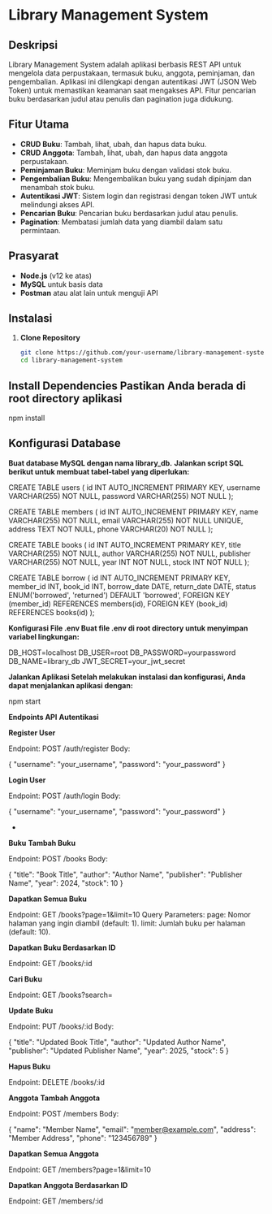
# Library Management System

## Deskripsi
Library Management System adalah aplikasi berbasis REST API untuk mengelola data perpustakaan, termasuk buku, anggota, peminjaman, dan pengembalian. Aplikasi ini dilengkapi dengan autentikasi JWT (JSON Web Token) untuk memastikan keamanan saat mengakses API. Fitur pencarian buku berdasarkan judul atau penulis dan pagination juga didukung.

## Fitur Utama
- **CRUD Buku**: Tambah, lihat, ubah, dan hapus data buku.
- **CRUD Anggota**: Tambah, lihat, ubah, dan hapus data anggota perpustakaan.
- **Peminjaman Buku**: Meminjam buku dengan validasi stok buku.
- **Pengembalian Buku**: Mengembalikan buku yang sudah dipinjam dan menambah stok buku.
- **Autentikasi JWT**: Sistem login dan registrasi dengan token JWT untuk melindungi akses API.
- **Pencarian Buku**: Pencarian buku berdasarkan judul atau penulis.
- **Pagination**: Membatasi jumlah data yang diambil dalam satu permintaan.

## Prasyarat
- **Node.js** (v12 ke atas)
- **MySQL** untuk basis data
- **Postman** atau alat lain untuk menguji API

## Instalasi
1. **Clone Repository**
   ```bash
   git clone https://github.com/your-username/library-management-system.git
   cd library-management-system

## Install Dependencies Pastikan Anda berada di root directory aplikasi
npm install


## Konfigurasi Database

**Buat database MySQL dengan nama library_db.**
**Jalankan script SQL berikut untuk membuat tabel-tabel yang diperlukan:**

CREATE TABLE users (
    id INT AUTO_INCREMENT PRIMARY KEY,
    username VARCHAR(255) NOT NULL,
    password VARCHAR(255) NOT NULL
);

CREATE TABLE members (
    id INT AUTO_INCREMENT PRIMARY KEY,
    name VARCHAR(255) NOT NULL,
    email VARCHAR(255) NOT NULL UNIQUE,
    address TEXT NOT NULL,
    phone VARCHAR(20) NOT NULL
);

CREATE TABLE books (
    id INT AUTO_INCREMENT PRIMARY KEY,
    title VARCHAR(255) NOT NULL,
    author VARCHAR(255) NOT NULL,
    publisher VARCHAR(255) NOT NULL,
    year INT NOT NULL,
    stock INT NOT NULL
);

CREATE TABLE borrow (
    id INT AUTO_INCREMENT PRIMARY KEY,
    member_id INT,
    book_id INT,
    borrow_date DATE,
    return_date DATE,
    status ENUM('borrowed', 'returned') DEFAULT 'borrowed',
    FOREIGN KEY (member_id) REFERENCES members(id),
    FOREIGN KEY (book_id) REFERENCES books(id)
);


**Konfigurasi File .env Buat file .env di root directory untuk menyimpan variabel lingkungan:**

DB_HOST=localhost
DB_USER=root
DB_PASSWORD=yourpassword
DB_NAME=library_db
JWT_SECRET=your_jwt_secret


**Jalankan Aplikasi Setelah melakukan instalasi dan konfigurasi, Anda dapat menjalankan aplikasi dengan:**

npm start


**Endpoints API**
**Autentikasi**

**Register User**

Endpoint: POST /auth/register
Body:

{
  "username": "your_username",
  "password": "your_password"
}


**Login User**

Endpoint: POST /auth/login
Body:

{
  "username": "your_username",
  "password": "your_password"
}

*
**Buku**
**Tambah Buku**

Endpoint: POST /books
Body:

{
  "title": "Book Title",
  "author": "Author Name",
  "publisher": "Publisher Name",
  "year": 2024,
  "stock": 10
}


**Dapatkan Semua Buku**

Endpoint: GET /books?page=1&limit=10
Query Parameters:
page: Nomor halaman yang ingin diambil (default: 1).
limit: Jumlah buku per halaman (default: 10).


**Dapatkan Buku Berdasarkan ID**

Endpoint: GET /books/:id


**Cari Buku**

Endpoint: GET /books?search=<keyword>


**Update Buku**

Endpoint: PUT /books/:id
Body:

{
  "title": "Updated Book Title",
  "author": "Updated Author Name",
  "publisher": "Updated Publisher Name",
  "year": 2025,
  "stock": 5
}


**Hapus Buku**

Endpoint: DELETE /books/:id


**Anggota**
**Tambah Anggota**

Endpoint: POST /members
Body:

{
  "name": "Member Name",
  "email": "member@example.com",
  "address": "Member Address",
  "phone": "123456789"
}


**Dapatkan Semua Anggota**

Endpoint: GET /members?page=1&limit=10


**Dapatkan Anggota Berdasarkan ID**

Endpoint: GET /members/:id

